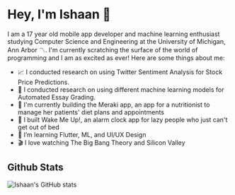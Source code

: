 # Hey, I'm Ishaan 👋

<!--
**ishaan-arya/ishaan-arya** is a ✨ _special_ ✨ repository because its `README.md` (this file) appears on your GitHub profile.
Here are some ideas to get you started:

- 🔭 I’m currently working on ...
- 🌱 I’m currently learning ...
- 👯 I’m looking to collaborate on ...
- 🤔 I’m looking for help with ...
- 💬 Ask me about ...
- 📫 How to reach me: ...
- 😄 Pronouns: ...
- ⚡ Fun fact: ...
-->
I am a 17 year old mobile app developer and machine learning enthusiast studying Computer Science and Engineering at the University of Michigan, Ann Arbor 〽️.
I'm currently scratching the surface of the world of programming and I am as excited as ever! 
Here are some things about me:

- 📈 I conducted research on using Twitter Sentiment Analysis for Stock Price Predictions.
- 🔭 I conducted research on using different machine learning models for Automated Essay Grading.
- 🏥 I'm currently building the Meraki app, an app for a nutritionist to manage her patients' diet plans and appointments
- 📱 I built Wake Me Up!, an alarm clock app for lazy people who just can't get out of bed
- 🌱 I’m learning Flutter, ML, and UI/UX Design
- 🎬 I love watching The Big Bang Theory and Silicon Valley


## Github Stats

![Ishaan's GitHub stats](https://github-readme-stats.vercel.app/api?username=ishaan-arya&show_icons=true&theme=radical)

